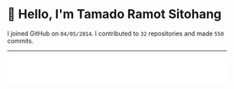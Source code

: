 # :wave: Hello, I'm Tamado Ramot Sitohang

I joined GitHub on `04/05/2014`. I contributed to `32` repositories and made `550` commits.
___

<img src="https://github.com/ramottamado/ramottamado/blob/main/.cache/example-languages-pdf.svg">
